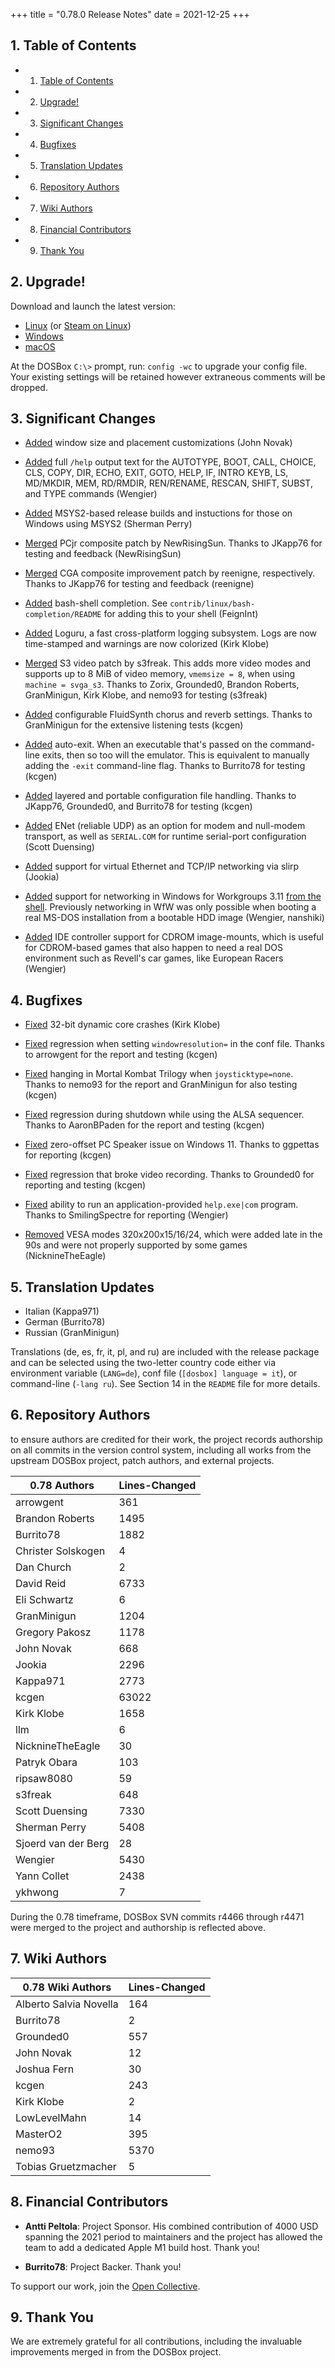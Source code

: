 +++
title = "0.78.0 Release Notes"
date = 2021-12-25
+++

##  1. <a name='TableofContents'></a>Table of Contents

<!-- vscode-markdown-toc -->
* 1. [Table of Contents](#TableofContents)
* 2. [Upgrade!](#Upgrade)
* 3. [Significant Changes](#SignificantChanges)
* 4. [Bugfixes](#Bugfixes)
* 5. [Translation Updates](#TranslationUpdates)
* 6. [Repository Authors](#RepositoryAuthors)
* 7. [Wiki Authors](#WikiAuthors)
* 8. [Financial Contributors](#FinancialContributors)
* 9. [Thank You](#ThankYou)

<!-- vscode-markdown-toc-config
	numbering=true
	autoSave=true
	/vscode-markdown-toc-config -->
<!-- /vscode-markdown-toc -->

##  2. <a name='Upgrade'></a>Upgrade!

Download and launch the latest version:

* [Linux](/downloads/linux/) (or [Steam on Linux](/downloads/linux#steam))
* [Windows](/downloads/windows/)
* [macOS](/downloads/macos/)

At the DOSBox `C:\>` prompt, run: `config -wc` to upgrade your config file.
Your existing settings will be retained however extraneous comments will be dropped.

##  3. <a name='SignificantChanges'></a>Significant Changes

* [Added](https://github.com/dosbox-staging/dosbox-staging/pull/1272) window size and placement customizations (John Novak)

* [Added](https://github.com/dosbox-staging/dosbox-staging/pull/1356) full `/help` output text for the AUTOTYPE, BOOT, CALL, CHOICE, CLS, COPY, DIR, ECHO, EXIT, GOTO, HELP, IF, INTRO KEYB, LS, MD/MKDIR, MEM, RD/RMDIR, REN/RENAME, RESCAN, SHIFT, SUBST, and TYPE commands (Wengier)

* [Added](https://github.com/dosbox-staging/dosbox-staging/pull/1443) MSYS2-based release builds and instuctions for those on Windows using MSYS2 (Sherman Perry)

* [Merged](https://github.com/dosbox-staging/dosbox-staging/pull/1122) PCjr composite patch by NewRisingSun. Thanks to JKapp76 for testing and feedback (NewRisingSun)

* [Merged](https://github.com/dosbox-staging/dosbox-staging/pull/1157) CGA composite improvement patch by reenigne, respectively. Thanks to JKapp76 for testing and feedback (reenigne)

* [Added](https://github.com/dosbox-staging/dosbox-staging/pull/1200) bash-shell completion. See `contrib/linux/bash-completion/README` for adding this to your shell (FeignInt)

* [Added](https://github.com/dosbox-staging/dosbox-staging/pull/1225) Loguru, a fast cross-platform logging subsystem. Logs are now time-stamped and warnings are now colorized (Kirk Klobe)

* [Merged](https://github.com/dosbox-staging/dosbox-staging/pull/1244) S3 video patch by s3freak. This adds more video modes and supports up to 8 MiB of video memory, `vmemsize = 8`, when using `machine = svga_s3`. Thanks to Zorix, Grounded0, Brandon Roberts, GranMinigun, Kirk Klobe, and nemo93 for testing (s3freak)

* [Added](https://github.com/dosbox-staging/dosbox-staging/pull/1268) configurable FluidSynth chorus and reverb settings. Thanks to GranMinigun for the extensive listening tests (kcgen)

* [Added](https://github.com/dosbox-staging/dosbox-staging/pull/1269) auto-exit. When an executable that's passed on the command-line exits, then so too will the emulator. This is equivalent to manually adding the `-exit` command-line flag.  Thanks to Burrito78 for testing (kcgen)

* [Added](https://github.com/dosbox-staging/dosbox-staging/blob/656e98edaf0fd2269c3d74792a568f277180e6d0/README#L422-L466) layered and portable configuration file handling. Thanks to JKapp76, Grounded0, and Burrito78 for testing (kcgen)

* [Added](https://github.com/dosbox-staging/dosbox-staging/pull/1398) ENet (reliable UDP) as an option for modem and null-modem transport, as well as `SERIAL.COM` for runtime serial-port configuration (Scott Duensing)

* [Added](https://github.com/dosbox-staging/dosbox-staging/pull/1419) support for virtual Ethernet and TCP/IP networking via slirp (Jookia)

* [Added](https://github.com/dosbox-staging/dosbox-staging/pull/1447) support for networking in Windows for Workgroups 3.11 [from the shell](https://github.com/dosbox-staging/dosbox-staging/pull/1447#issuecomment-1000890397). Previously networking in WfW was only possible when booting a real MS-DOS installation from a bootable HDD image (Wengier, nanshiki)

* [Added](https://github.com/dosbox-staging/dosbox-staging/pull/1451) IDE controller support for CDROM image-mounts, which is useful for CDROM-based games that also happen to need a real DOS environment such as Revell's car games, like European Racers (Wengier)


##  4. <a name='Bugfixes'></a>Bugfixes

* [Fixed](https://github.com/dosbox-staging/dosbox-staging/pull/1205) 32-bit dynamic core crashes (Kirk Klobe)

* [Fixed](https://github.com/dosbox-staging/dosbox-staging/pull/1144) regression when setting `windowresolution=` in the conf file. Thanks to arrowgent for the report and testing (kcgen)

* [Fixed](https://github.com/dosbox-staging/dosbox-staging/issues/1241) hanging in Mortal Kombat Trilogy when `joysticktype=none`. Thanks to nemo93 for the report and GranMinigun for also testing (kcgen)

* [Fixed](https://github.com/dosbox-staging/dosbox-staging/pull/1362) regression during shutdown while using the ALSA sequencer. Thanks to AaronBPaden for the report and testing (kcgen)

* [Fixed](https://github.com/dosbox-staging/dosbox-staging/pull/1389) zero-offset PC Speaker issue on Windows 11. Thanks to ggpettas for reporting (kcgen)

* [Fixed](https://github.com/dosbox-staging/dosbox-staging/pull/1400) regression that broke video recording. Thanks to Grounded0 for reporting and testing (kcgen)

* [Fixed](https://github.com/dosbox-staging/dosbox-staging/issues/1136) ability to run an application-provided `help.exe|com` program. Thanks to SmilingSpectre for reporting (Wengier)

* [Removed](https://github.com/dosbox-staging/dosbox-staging/pull/1457) VESA modes 320x200x15/16/24, which were added late in the 90s and were not properly supported by some games (NicknineTheEagle)


##  5. <a name='TranslationUpdates'></a>Translation Updates

* Italian (Kappa971)
* German (Burrito78)
* Russian (GranMinigun)

Translations (de, es, fr, it, pl, and ru) are included with the release package and can be selected using the two-letter country code either via environment variable (`LANG=de`), conf file (`[dosbox] language = it`), or command-line (`-lang ru`). See Section 14 in the `README` file for more details.

##  6. <a name='RepositoryAuthors'></a>Repository Authors

to ensure authors are credited for their work, the project records authorship on all commits in the version control system, including all works from the upstream DOSBox project, patch authors, and external projects.

| **0.78 Authors**    | Lines-Changed |
| ------------------- | ------------- |
| arrowgent           | 361           |
| Brandon Roberts     | 1495          |
| Burrito78           | 1882          |
| Christer Solskogen  | 4             |
| Dan Church          | 2             |
| David Reid          | 6733          |
| Eli Schwartz        | 6             |
| GranMinigun         | 1204          |
| Gregory Pakosz      | 1178          |
| John Novak          | 668           |
| Jookia              | 2296          |
| Kappa971            | 2773          |
| kcgen               | 63022         |
| Kirk Klobe          | 1658          |
| llm                 | 6             |
| NicknineTheEagle    | 30            |
| Patryk Obara        | 103           |
| ripsaw8080          | 59            |
| s3freak             | 648           |
| Scott Duensing      | 7330          |
| Sherman Perry       | 5408          |
| Sjoerd van der Berg | 28            |
| Wengier             | 5430          |
| Yann Collet         | 2438          |
| ykhwong             | 7             |

During the 0.78 timeframe, DOSBox SVN commits r4466 through r4471 were merged to the project and authorship is reflected above.

##  7. <a name='WikiAuthors'></a>Wiki Authors

| **0.78 Wiki Authors**  | Lines-Changed |
| ---------------------- | ------------- |
| Alberto Salvia Novella | 164           |
| Burrito78              | 2             |
| Grounded0              | 557           |
| John Novak             | 12            |
| Joshua Fern            | 30            |
| kcgen                  | 243           |
| Kirk Klobe             | 2             |
| LowLevelMahn           | 14            |
| MasterO2               | 395           |
| nemo93                 | 5370          |
| Tobias Gruetzmacher    | 5             |

##  8. <a name='FinancialContributors'></a>Financial Contributors

* **Antti Peltola**: Project Sponsor. His combined contribution of 4000 USD spanning the 2021 period to maintainers and the project has allowed the team to add a dedicated Apple M1 build host. Thank you!

* **Burrito78**: Project Backer. Thank you!

To support our work, join the [Open Collective](https://opencollective.com/dosbox-staging).

##  9. <a name='ThankYou'></a>Thank You

We are extremely grateful for all contributions, including the invaluable improvements merged in from the DOSBox project.
